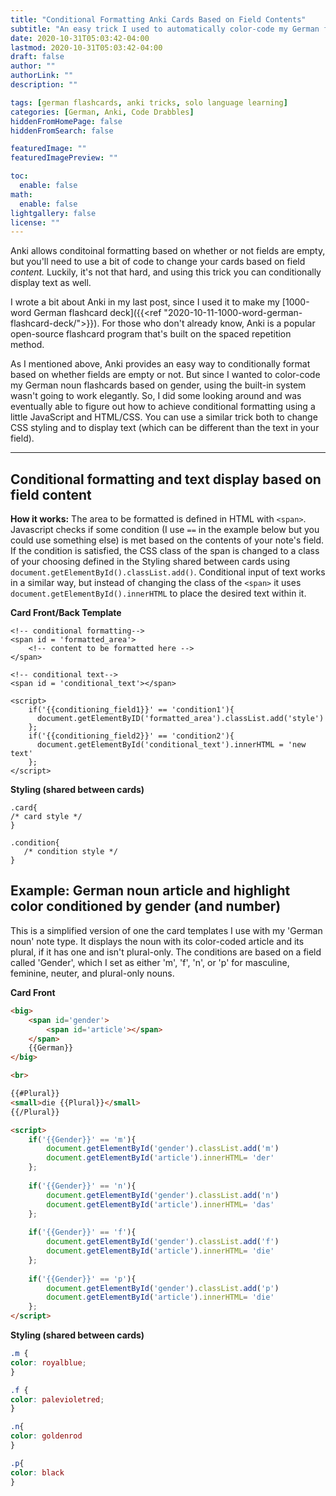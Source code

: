 ```yaml
---
title: "Conditional Formatting Anki Cards Based on Field Contents"
subtitle: "An easy trick I used to automatically color-code my German flashcards based on noun gender"
date: 2020-10-31T05:03:42-04:00
lastmod: 2020-10-31T05:03:42-04:00
draft: false
author: ""
authorLink: ""
description: ""

tags: [german flashcards, anki tricks, solo language learning]
categories: [German, Anki, Code Drabbles]
hiddenFromHomePage: false
hiddenFromSearch: false

featuredImage: ""
featuredImagePreview: ""

toc:
  enable: false
math:
  enable: false
lightgallery: false
license: ""
---
```


Anki allows conditoinal formatting based on whether or not fields are empty, but you'll need to use a bit of code to change your cards based on field *content.* Luckily, it's not that hard, and using this trick you can conditionally display text as well.

<!--more-->

I wrote a bit about Anki in my last post, since I used it to make my [1000-word German flashcard deck]({{<ref "2020-10-11-1000-word-german-flashcard-deck/">}}). For those who don't already know, Anki is a popular open-source flashcard program that's built on the spaced repetition method.

As I mentioned above, Anki provides an easy way to conditionally format based on whether fields are empty or not. But since I wanted to color-code my German noun flashcards based on gender, using the built-in system wasn't going to work elegantly. So, I did some looking around and was eventually able to figure out how to achieve conditional formatting using a little JavaScript and HTML/CSS. You can use a similar trick both to change CSS styling and to display text (which can be different than the text in your field).

---

## Conditional formatting and text display based on field content

**How it works:** The area to be formatted is defined in HTML with `<span>`. Javascript checks if some condition (I use `==` in the example below but you could use something else) is met based on the contents of your note's field. If the condition is satisfied, the CSS class of the span is changed to a class of your choosing defined in the Styling shared between cards using `document.getElementById().classList.add()`. Conditional input of text works in a similar way, but instead of changing the class of the `<span>` it uses `document.getElementById().innerHTML` to place the desired text within it.

**Card Front/Back Template**

    <!-- conditional formatting-->
    <span id = 'formatted_area'>
        <!-- content to be formatted here -->
    </span>
    
    <!-- conditional text-->
    <span id = 'conditional_text'></span>
    
    <script>
        if('{{conditioning_field1}}' == 'condition1'){
          document.getElementByID('formatted_area').classList.add('style')
        };
        if('{{conditioning_field2}}' == 'condition2'){
          document.getElementById('conditional_text').innerHTML = 'new text'
        };
    </script>
**Styling (shared between cards)**

    .card{
    /* card style */
    }
    
    .condition{
       /* condition style */
    }
## Example: German noun article and highlight color conditioned by gender (and number)

This is a simplified version of one the card templates I use with my 'German noun' note type. It displays the noun with its color-coded article and its plural, if it has one and isn't plural-only. The conditions are based on a field called 'Gender', which I set as either 'm', 'f', 'n', or 'p' for masculine, feminine, neuter, and plural-only nouns. 

**Card Front**

```html
<big>
    <span id='gender'>
        <span id='article'></span>
    </span>
    {{German}}
</big>

<br>

{{#Plural}}
<small>die {{Plural}}</small>
{{/Plural}}

<script>
    if('{{Gender}}' == 'm'){
        document.getElementById('gender').classList.add('m')
		document.getElementById('article').innerHTML= 'der'	
    };
    
    if('{{Gender}}' == 'n'){
        document.getElementById('gender').classList.add('n')
		document.getElementById('article').innerHTML= 'das'	
    };
    
    if('{{Gender}}' == 'f'){
        document.getElementById('gender').classList.add('f')
		document.getElementById('article').innerHTML= 'die'	
    };
    
    if('{{Gender}}' == 'p'){
        document.getElementById('gender').classList.add('p')
		document.getElementById('article').innerHTML= 'die'	
    };
</script>
```

**Styling (shared between cards)**

```css
.m {
color: royalblue;
}

.f {
color: palevioletred;
}

.n{
color: goldenrod
}

.p{
color: black
}
```

